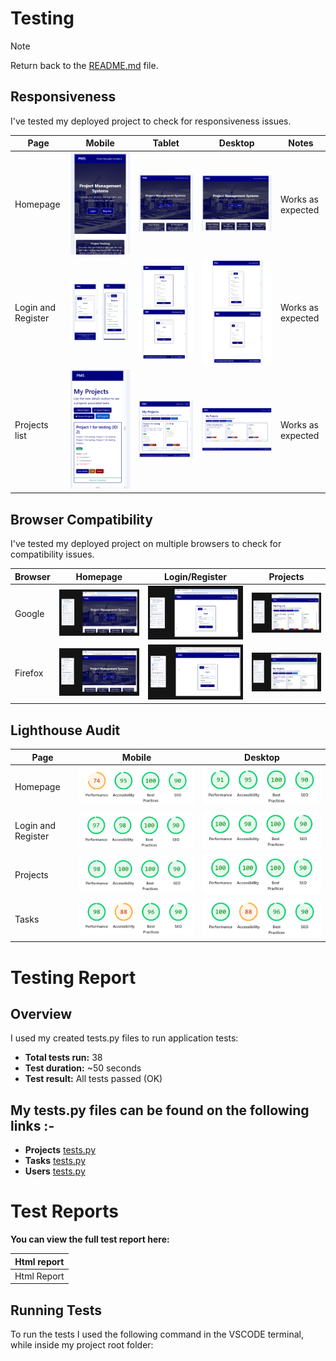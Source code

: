 # Testing

> [!NOTE]
> Return back to the [README.md](/README.md) file.

## Responsiveness

I've tested my deployed project to check for responsiveness issues.

| Page | Mobile | Tablet | Desktop | Notes |
| --- | --- | --- | --- | --- |
| Homepage | ![screenshot](./documentation/responsive/pms-homepage-responsive-mobile.png) | ![screenshot](./documentation/responsive/pms-homepage-responsive-tablet.png) | ![screenshot](./documentation/responsive/pms-homepage-responsive-laptop.png) | Works as expected |
| Login and Register | ![screenshot](./documentation/responsive/pms-login-register-responsive-mobile.png) | ![screenshot](./documentation/responsive/pms-login-register-responsive-tablet.png) | ![screenshot](./documentation/responsive/pms-login-register-responsive-laptop.png) | Works as expected |
| Projects list | ![screenshot](./documentation/responsive/pms-projects-list-responsive-mobile.png) | ![screenshot](./documentation/responsive/pms-projects-list-responsive-tablet.png) | ![screenshot](./documentation/responsive/pms-projects-list-responsive-laptop.png) | Works as expected |

## Browser Compatibility

I've tested my deployed project on multiple browsers to check for compatibility issues.

| Browser | Homepage | Login/Register | Projects |
| --- | --- | --- | --- |
| Google | ![screenshot](./documentation/browser/google.png) | ![screenshot](./documentation/browser/google-login.png) | ![screenshot](./documentation/browser/google-projects.png) | Works as expected |
| Firefox | ![screenshot](./documentation/browser/firefox.png) | ![screenshot](./documentation/browser/firefox-login.png) | ![screenshot](./documentation/browser/firefox-projects.png) | Works as expected |

## Lighthouse Audit

| Page | Mobile | Desktop |
| --- | --- | --- |
| Homepage | ![screenshot](./documentation/lighthouse/mobile/pms-lighthouse-homepage-mobile.png) | ![screenshot](./documentation/lighthouse/desktop/pms-lighthouse-homepage-desktop.png) |
| Login and Register | ![screenshot](./documentation/lighthouse/mobile/pms-lighthouse-loginandregister-mobile.png) | ![screenshot](./documentation/lighthouse/desktop/pms-lighthouse-loginandregister-desktop.png) |
| Projects | ![screenshot](./documentation/lighthouse/mobile/pms-lighthouse-projects-mobile.png) | ![screenshot](./documentation/lighthouse/desktop/pms-lighthouse-projects-desktop.png) |
| Tasks | ![screenshot](./documentation/lighthouse/mobile/pms-lighthouse-tasks-mobile.png) | ![screenshot](./documentation/lighthouse/desktop/pms-lighthouse-tasks-desktop.png) |


# Testing Report

## Overview

I used my created tests.py files to run application tests:

- **Total tests run:** 38  
- **Test duration:** ~50 seconds  
- **Test result:** All tests passed (OK)  

## My tests.py files can be found on the following links :-
- **Projects** [tests.py](./projects/tests.py)
- **Tasks** [tests.py](./tasks/tests.py)
- **Users** [tests.py](./users/tests.py)

# Test Reports

**You can view the full test report here:**

| Html report |
| --- |
| Html Report | ![screenshot](./documentation/test_reports/test_results_report_html_screenshots.png) |

## Running Tests

To run the tests I used the following command in the VSCODE terminal, while inside my project root folder:

